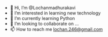 - 👋 Hi, I’m @Lochanmadhurakavi
- 👀 I’m interested in learning new technology
- 🌱 I’m currently learning Python
- 💞️ I’m looking to collaborate on ...
- 📫 How to reach me lochan.246@gmail.com

<!---
Lochanmadhurakavi/Lochanmadhurakavi is a ✨ special ✨ repository because its `README.md` (this file) appears on your GitHub profile.
You can click the Preview link to take a look at your changes.
--->
